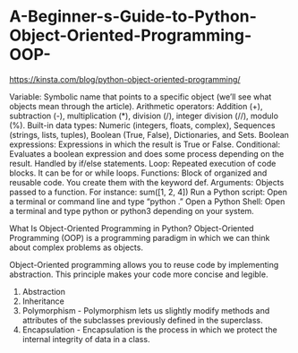 # A-Beginner-s-Guide-to-Python-Object-Oriented-Programming-OOP-
https://kinsta.com/blog/python-object-oriented-programming/

Variable: Symbolic name that points to a specific object (we’ll see what objects mean through the article).
Arithmetic operators: Addition (+), subtraction (-), multiplication (*), division (/), integer division (//), modulo (%).
Built-in data types: Numeric (integers, floats, complex), Sequences (strings, lists, tuples), Boolean (True, False), Dictionaries, and Sets.
Boolean expressions: Expressions in which the result is True or False.
Conditional: Evaluates a boolean expression and does some process depending on the result. Handled by if/else statements.
Loop: Repeated execution of code blocks. It can be for or while loops.
Functions: Block of organized and reusable code. You create them with the keyword def.
Arguments: Objects passed to a function. For instance: sum([1, 2, 4])
Run a Python script: Open a terminal or command line and type “python <name of the file>.”
Open a Python Shell: Open a terminal and type python or python3 depending on your system.
  
What Is Object-Oriented Programming in Python?
Object-Oriented Programming (OOP) is a programming paradigm in which we can think about complex problems as objects.
  
Object-Oriented programming allows you to reuse code by implementing abstraction. This principle makes your code more concise and legible.
  
1. Abstraction
2. Inheritance
3. Polymorphism - Polymorphism lets us slightly modify methods and attributes of the subclasses previously defined in the superclass.
4. Encapsulation  - Encapsulation is the process in which we protect the internal integrity of data in a class.
